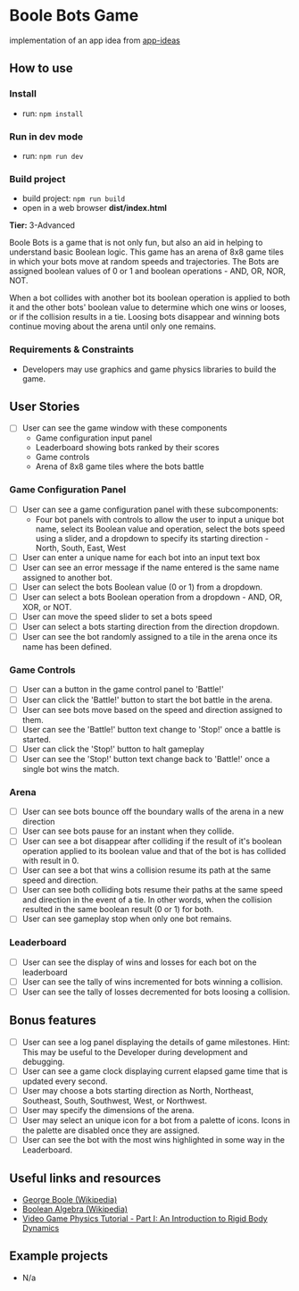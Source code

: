 # Boole Bots Game

implementation of an app idea from [app-ideas](https://github.com/florinpop17/app-ideas/blob/master/Projects/3-Advanced/Boole-Bot-Game.md)

## How to use

### Install

-   run: `npm install`

### Run in dev mode

-   run: `npm run dev`

### Build project

-   build project: `npm run build`
-   open in a web browser **dist/index.html**

**Tier:** 3-Advanced

Boole Bots is a game that is not only fun, but also an aid in helping to
understand basic Boolean logic. This game has an arena of 8x8 game tiles in
which your bots move at random speeds and trajectories. The Bots are assigned
boolean values of 0 or 1 and boolean operations - AND, OR, NOR, NOT.

When a bot collides with another bot its boolean operation is applied to both
it and the other bots' boolean value to determine which one wins or looses, or
if the collision results in a tie. Loosing bots disappear and winning bots
continue moving about the arena until only one remains.

### Requirements & Constraints

-   Developers may use graphics and game physics libraries to build the game.

## User Stories

-   [ ] User can see the game window with these components
    -   Game configuration input panel
    -   Leaderboard showing bots ranked by their scores
    -   Game controls
    -   Arena of 8x8 game tiles where the bots battle

### Game Configuration Panel

-   [ ] User can see a game configuration panel with these subcomponents:
    -   Four bot panels with controls to allow the user to input a unique bot
        name, select its Boolean value and operation, select the bots speed using a
        slider, and a dropdown to specify its starting direction - North, South,
        East, West
-   [ ] User can enter a unique name for each bot into an input text box
-   [ ] User can see an error message if the name entered is the same name
        assigned to another bot.
-   [ ] User can select the bots Boolean value (0 or 1) from a dropdown.
-   [ ] User can select a bots Boolean operation from a dropdown - AND, OR, XOR,
        or NOT.
-   [ ] User can move the speed slider to set a bots speed
-   [ ] User can select a bots starting direction from the direction dropdown.
-   [ ] User can see the bot randomly assigned to a tile in the arena once its
        name has been defined.

### Game Controls

-   [ ] User can a button in the game control panel to 'Battle!'
-   [ ] User can click the 'Battle!' button to start the bot battle in the arena.
-   [ ] User can see bots move based on the speed and direction assigned to them.
-   [ ] User can see the 'Battle!' button text change to 'Stop!' once a battle
        is started.
-   [ ] User can click the 'Stop!' button to halt gameplay
-   [ ] User can see the 'Stop!' button text change back to 'Battle!' once a
        single bot wins the match.

### Arena

-   [ ] User can see bots bounce off the boundary walls of the arena in a new
        direction
-   [ ] User can see bots pause for an instant when they collide.
-   [ ] User can see a bot disappear after colliding if the result of it's
        boolean operation applied to its boolean value and that of the bot is has
        collided with result in 0.
-   [ ] User can see a bot that wins a collision resume its path at the same
        speed and direction.
-   [ ] User can see both colliding bots resume their paths at the same speed
        and direction in the event of a tie. In other words, when the collision resulted
        in the same boolean result (0 or 1) for both.
-   [ ] User can see gameplay stop when only one bot remains.

### Leaderboard

-   [ ] User can see the display of wins and losses for each bot on the
        leaderboard
-   [ ] User can see the tally of wins incremented for bots winning a collision.
-   [ ] User can see the tally of losses decremented for bots loosing a collision.

## Bonus features

-   [ ] User can see a log panel displaying the details of game milestones.
        Hint: This may be useful to the Developer during development and debugging.
-   [ ] User can see a game clock displaying current elapsed game time that is
        updated every second.
-   [ ] User may choose a bots starting direction as North, Northeast, Southeast,
        South, Southwest, West, or Northwest.
-   [ ] User may specify the dimensions of the arena.
-   [ ] User may select an unique icon for a bot from a palette of icons. Icons
        in the palette are disabled once they are assigned.
-   [ ] User can see the bot with the most wins highlighted in some way in the
        Leaderboard.

## Useful links and resources

-   [George Boole (Wikipedia)](https://en.wikipedia.org/wiki/George_Boole)
-   [Boolean Algebra (Wikipedia)](https://en.wikipedia.org/wiki/Boolean_algebra)
-   [Video Game Physics Tutorial - Part I: An Introduction to Rigid Body Dynamics](https://www.toptal.com/game/video-game-physics-part-i-an-introduction-to-rigid-body-dynamics)

## Example projects

-   N/a
